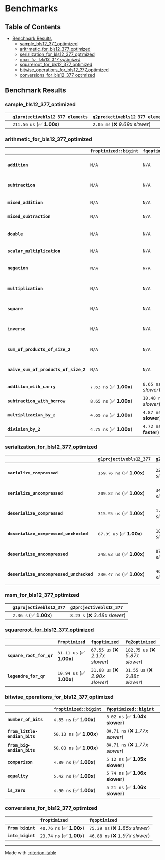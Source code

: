 # Benchmarks

## Table of Contents

- [Benchmark Results](#benchmark-results)
    - [sample_bls12_377_optimized](#sample_bls12_377_optimized)
    - [arithmetic_for_bls12_377_optimized](#arithmetic_for_bls12_377_optimized)
    - [serialization_for_bls12_377_optimized](#serialization_for_bls12_377_optimized)
    - [msm_for_bls12_377_optimized](#msm_for_bls12_377_optimized)
    - [squareroot_for_bls12_377_optimized](#squareroot_for_bls12_377_optimized)
    - [bitwise_operations_for_bls12_377_optimized](#bitwise_operations_for_bls12_377_optimized)
    - [conversions_for_bls12_377_optimized](#conversions_for_bls12_377_optimized)

## Benchmark Results

### sample_bls12_377_optimized

|        | `g1projectivebls12_377_elements`          | `g2projectivebls12_377_elements`           |
|:-------|:------------------------------------------|:------------------------------------------ |
|        | `211.56 us` (✅ **1.00x**)                 | `2.05 ms` (❌ *9.69x slower*)               |

### arithmetic_for_bls12_377_optimized

|                                       | `froptimized::bigint`          | `fqoptimized::bigint`           | `g1projectivebls12_377`          | `g2projectivebls12_377`          | `fq2optimized`                   | `fq12optimized`                   | `fqoptimized`                     | `froptimized`                     |
|:--------------------------------------|:-------------------------------|:--------------------------------|:---------------------------------|:---------------------------------|:---------------------------------|:----------------------------------|:----------------------------------|:--------------------------------- |
| **`addition`**                        | `N/A`                          | `N/A`                           | `1.25 us` (✅ **1.00x**)          | `4.51 us` (❌ *3.62x slower*)     | `22.96 ns` (🚀 **54.25x faster**) | `190.18 ns` (🚀 **6.55x faster**)  | `12.50 ns` (🚀 **99.65x faster**)  | `8.70 ns` (🚀 **143.19x faster**)  |
| **`subtraction`**                     | `N/A`                          | `N/A`                           | `1.29 us` (✅ **1.00x**)          | `4.57 us` (❌ *3.54x slower*)     | `23.34 ns` (🚀 **55.26x faster**) | `159.90 ns` (🚀 **8.07x faster**)  | `12.76 ns` (🚀 **101.11x faster**) | `8.80 ns` (🚀 **146.62x faster**)  |
| **`mixed_addition`**                  | `N/A`                          | `N/A`                           | `916.25 ns` (✅ **1.00x**)        | `3.27 us` (❌ *3.57x slower*)     | `N/A`                            | `N/A`                             | `N/A`                             | `N/A`                             |
| **`mixed_subtraction`**               | `N/A`                          | `N/A`                           | `926.28 ns` (✅ **1.00x**)        | `3.30 us` (❌ *3.57x slower*)     | `N/A`                            | `N/A`                             | `N/A`                             | `N/A`                             |
| **`double`**                          | `N/A`                          | `N/A`                           | `584.11 ns` (✅ **1.00x**)        | `2.22 us` (❌ *3.81x slower*)     | `12.38 ns` (🚀 **47.18x faster**) | `67.36 ns` (🚀 **8.67x faster**)   | `7.14 ns` (🚀 **81.81x faster**)   | `5.86 ns` (🚀 **99.62x faster**)   |
| **`scalar_multiplication`**           | `N/A`                          | `N/A`                           | `339.37 us` (✅ **1.00x**)        | `1.18 ms` (❌ *3.47x slower*)     | `N/A`                            | `N/A`                             | `N/A`                             | `N/A`                             |
| **`negation`**                        | `N/A`                          | `N/A`                           | `N/A`                            | `N/A`                            | `23.56 ns` (❌ *3.83x slower*)    | `103.00 ns` (❌ *16.74x slower*)   | `18.52 ns` (❌ *3.01x slower*)     | `6.15 ns` (✅ **1.00x**)           |
| **`multiplication`**                  | `N/A`                          | `N/A`                           | `N/A`                            | `N/A`                            | `267.33 ns` (❌ *6.02x slower*)   | `7.09 us` (❌ *159.65x slower*)    | `76.41 ns` (❌ *1.72x slower*)     | `44.43 ns` (✅ **1.00x**)          |
| **`square`**                          | `N/A`                          | `N/A`                           | `N/A`                            | `N/A`                            | `233.26 ns` (❌ *6.30x slower*)   | `5.00 us` (❌ *135.02x slower*)    | `66.62 ns` (❌ *1.80x slower*)     | `37.05 ns` (✅ **1.00x**)          |
| **`inverse`**                         | `N/A`                          | `N/A`                           | `N/A`                            | `N/A`                            | `15.10 us` (❌ *2.13x slower*)    | `27.43 us` (❌ *3.88x slower*)     | `14.77 us` (❌ *2.09x slower*)     | `7.08 us` (✅ **1.00x**)           |
| **`sum_of_products_of_size_2`**       | `N/A`                          | `N/A`                           | `N/A`                            | `N/A`                            | `576.87 ns` (❌ *9.33x slower*)   | `14.52 us` (❌ *234.86x slower*)   | `117.96 ns` (❌ *1.91x slower*)    | `61.83 ns` (✅ **1.00x**)          |
| **`naive_sum_of_products_of_size_2`** | `N/A`                          | `N/A`                           | `N/A`                            | `N/A`                            | `564.07 ns` (❌ *6.17x slower*)   | `14.43 us` (❌ *157.90x slower*)   | `162.75 ns` (❌ *1.78x slower*)    | `91.39 ns` (✅ **1.00x**)          |
| **`addition_with_carry`**             | `7.63 ns` (✅ **1.00x**)        | `8.65 ns` (❌ *1.13x slower*)    | `N/A`                            | `N/A`                            | `N/A`                            | `N/A`                             | `N/A`                             | `N/A`                             |
| **`subtraction_with_borrow`**         | `8.65 ns` (✅ **1.00x**)        | `10.48 ns` (❌ *1.21x slower*)   | `N/A`                            | `N/A`                            | `N/A`                            | `N/A`                             | `N/A`                             | `N/A`                             |
| **`multiplication_by_2`**             | `4.69 ns` (✅ **1.00x**)        | `4.87 ns` (✅ **1.04x slower**)  | `N/A`                            | `N/A`                            | `N/A`                            | `N/A`                             | `N/A`                             | `N/A`                             |
| **`division_by_2`**                   | `4.75 ns` (✅ **1.00x**)        | `4.72 ns` (✅ **1.00x faster**)  | `N/A`                            | `N/A`                            | `N/A`                            | `N/A`                             | `N/A`                             | `N/A`                             |

### serialization_for_bls12_377_optimized

|                                          | `g1projectivebls12_377`          | `g2projectivebls12_377`          | `froptimized`                      | `fqoptimized`                      | `fq2optimized`                      | `fq12optimized`                   |
|:-----------------------------------------|:---------------------------------|:---------------------------------|:-----------------------------------|:-----------------------------------|:------------------------------------|:--------------------------------- |
| **`serialize_compressed`**               | `159.76 ns` (✅ **1.00x**)        | `221.84 ns` (❌ *1.39x slower*)   | `31.07 ns` (🚀 **5.14x faster**)    | `56.81 ns` (🚀 **2.81x faster**)    | `110.08 ns` (✅ **1.45x faster**)    | `709.83 ns` (❌ *4.44x slower*)    |
| **`serialize_uncompressed`**             | `209.82 ns` (✅ **1.00x**)        | `347.04 ns` (❌ *1.65x slower*)   | `30.77 ns` (🚀 **6.82x faster**)    | `56.04 ns` (🚀 **3.74x faster**)    | `110.74 ns` (🚀 **1.89x faster**)    | `706.50 ns` (❌ *3.37x slower*)    |
| **`deserialize_compressed`**             | `315.95 us` (✅ **1.00x**)        | `1.06 ms` (❌ *3.36x slower*)     | `51.98 ns` (🚀 **6078.22x faster**) | `92.67 ns` (🚀 **3409.44x faster**) | `212.69 ns` (🚀 **1485.47x faster**) | `1.33 us` (🚀 **238.32x faster**)  |
| **`deserialize_compressed_unchecked`**   | `67.99 us` (✅ **1.00x**)         | `183.72 us` (❌ *2.70x slower*)   | `51.97 ns` (🚀 **1308.11x faster**) | `93.29 ns` (🚀 **728.82x faster**)  | `212.68 ns` (🚀 **319.68x faster**)  | `1.33 us` (🚀 **51.28x faster**)   |
| **`deserialize_uncompressed`**           | `248.03 us` (✅ **1.00x**)        | `875.70 us` (❌ *3.53x slower*)   | `51.91 ns` (🚀 **4777.85x faster**) | `93.40 ns` (🚀 **2655.50x faster**) | `212.46 ns` (🚀 **1167.42x faster**) | `1.33 us` (🚀 **187.12x faster**)  |
| **`deserialize_uncompressed_unchecked`** | `230.47 ns` (✅ **1.00x**)        | `466.94 ns` (❌ *2.03x slower*)   | `51.68 ns` (🚀 **4.46x faster**)    | `93.42 ns` (🚀 **2.47x faster**)    | `212.52 ns` (✅ **1.08x faster**)    | `1.33 us` (❌ *5.78x slower*)      |

### msm_for_bls12_377_optimized

|        | `g1projectivebls12_377`          | `g2projectivebls12_377`           |
|:-------|:---------------------------------|:--------------------------------- |
|        | `2.36 s` (✅ **1.00x**)           | `8.23 s` (❌ *3.48x slower*)       |

### squareroot_for_bls12_377_optimized

|                          | `froptimized`            | `fqoptimized`                   | `fq2optimized`                    |
|:-------------------------|:-------------------------|:--------------------------------|:--------------------------------- |
| **`square_root_for_qr`** | `31.11 us` (✅ **1.00x**) | `67.55 us` (❌ *2.17x slower*)   | `182.75 us` (❌ *5.87x slower*)    |
| **`legendre_for_qr`**    | `10.94 us` (✅ **1.00x**) | `31.68 us` (❌ *2.90x slower*)   | `31.55 us` (❌ *2.88x slower*)     |

### bitwise_operations_for_bls12_377_optimized

|                               | `froptimized::bigint`          | `fqoptimized::bigint`            |
|:------------------------------|:-------------------------------|:-------------------------------- |
| **`number_of_bits`**          | `4.85 ns` (✅ **1.00x**)        | `5.02 ns` (✅ **1.04x slower**)   |
| **`from_little-endian_bits`** | `50.13 ns` (✅ **1.00x**)       | `88.71 ns` (❌ *1.77x slower*)    |
| **`from_big-endian_bits`**    | `50.03 ns` (✅ **1.00x**)       | `88.71 ns` (❌ *1.77x slower*)    |
| **`comparison`**              | `4.89 ns` (✅ **1.00x**)        | `5.12 ns` (✅ **1.05x slower**)   |
| **`equality`**                | `5.42 ns` (✅ **1.00x**)        | `5.74 ns` (✅ **1.06x slower**)   |
| **`is_zero`**                 | `4.90 ns` (✅ **1.00x**)        | `5.21 ns` (✅ **1.06x slower**)   |

### conversions_for_bls12_377_optimized

|                   | `froptimized`            | `fqoptimized`                    |
|:------------------|:-------------------------|:-------------------------------- |
| **`from_bigint`** | `40.76 ns` (✅ **1.00x**) | `75.39 ns` (❌ *1.85x slower*)    |
| **`into_bigint`** | `23.74 ns` (✅ **1.00x**) | `46.88 ns` (❌ *1.97x slower*)    |

---
Made with [criterion-table](https://github.com/nu11ptr/criterion-table)

